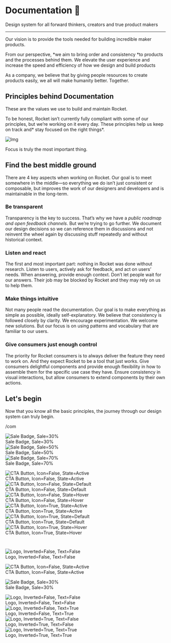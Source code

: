 
# Documentation 🚀

Design system for all forward thinkers, creators and true product makers

---

Our vision is to provide the tools needed for building incredible maker products.

From our perspective, *we aim to bring order and consistency *to products and the processes behind them. We elevate the user experience and increase the speed and efficiency of how we design and build products

As a company, we believe that by giving people resources to create products easily, we all will make humanity better. Together.

## Principles behind Documentation

These are the values we use to build and maintain Rocket.

To be honest, Rocket isn’t currently fully compliant with some of our principles, but we’re working on it every day. These principles help us keep on track and* stay focused on the right things*.

![Img](https://studio-assets.supernova.io/design-systems/14533/9289758a-6300-472a-bbc6-a57098081abf.jpeg)

Focus is truly the most important thing.

## Find the best middle ground

There are 4 key aspects when working on Rocket. Our goal is to meet somewhere in the middle—so everything we do isn’t just consistent or composable, but improves the work of our designers and developers and is maintainable in the long-term.

### Be transparent

Transparency is the key to success. That’s why we have a *public roadmap and open feedback channels*. But we’re trying to go further. We document our design decisions so we can reference them in discussions and not reinvent the wheel again by discussing stuff repeatedly and without historical context.

### Listen and react

The first and most important part: nothing in Rocket was done without research. Listen to users, actively ask for feedback, and act on users’ needs. When answering, provide enough context. Don’t let people wait for our answers. Their job may be blocked by Rocket and they may rely on us to help them.

### Make things intuitive

Not many people read the documentation. Our goal is to make everything as simple as possible, ideally self-explanatory. We believe that consistency is followed closely by clarity. We encourage experimentation. We welcome new solutions. But our focus is on using patterns and vocabulary that are familiar to our users.

### Give consumers just enough control

The priority for Rocket consumers is to always deliver the feature they need to work on. And they expect Rocket to be a tool that just works. Give consumers delightful components and provide enough flexibility in how to assemble them for the specific use case they have. Ensure consistency in visual interactions, but allow consumers to extend components by their own actions.

## Let's begin

Now that you know all the basic principles, the journey through our design system can truly begin.

/com

  
![Sale Badge, Sale=30%](https://studio-assets.supernova.io/design-systems/14533/857bd204-11d4-4634-b42d-ddabc093dae0.png)  
Sale Badge, Sale=30%  
![Sale Badge, Sale=50%](https://studio-assets.supernova.io/design-systems/14533/3b144980-70f2-484d-b2c0-78532c7912c5.png)  
Sale Badge, Sale=50%  
![Sale Badge, Sale=70%](https://studio-assets.supernova.io/design-systems/14533/e8547850-4229-4ab5-902a-ce68b33107bc.png)  
Sale Badge, Sale=70%  


  
![CTA Button, Icon=False, State=Active](https://studio-assets.supernova.io/design-systems/14533/204393ba-b9aa-4048-bb90-37b7b9700d03.png)  
CTA Button, Icon=False, State=Active  
![CTA Button, Icon=False, State=Default](https://studio-assets.supernova.io/design-systems/14533/07dfec94-398f-47bc-aefa-550d02889200.png)  
CTA Button, Icon=False, State=Default  
![CTA Button, Icon=False, State=Hover](https://studio-assets.supernova.io/design-systems/14533/83c1018c-7f6c-4f9d-a3d3-344173031c60.png)  
CTA Button, Icon=False, State=Hover  
![CTA Button, Icon=True, State=Active](https://studio-assets.supernova.io/design-systems/14533/7fef1ece-9cea-451a-bb7c-f02b5bea76d1.png)  
CTA Button, Icon=True, State=Active  
![CTA Button, Icon=True, State=Default](https://studio-assets.supernova.io/design-systems/14533/5c3405d7-b2d9-4f3e-b867-b929459c1c10.png)  
CTA Button, Icon=True, State=Default  
![CTA Button, Icon=True, State=Hover](https://studio-assets.supernova.io/design-systems/14533/db3abbdb-b667-4ac8-b5ba-c4bc66df7fe8.png)  
CTA Button, Icon=True, State=Hover  


```javascript  
  
```

  
![Logo, Inverted=False, Text=False](https://studio-assets.supernova.io/design-systems/14533/79b7e08a-b1e8-4c43-a4fa-c0d4e0505914.png)  
Logo, Inverted=False, Text=False  


  
  


  
![CTA Button, Icon=False, State=Active](https://studio-assets.supernova.io/design-systems/14533/204393ba-b9aa-4048-bb90-37b7b9700d03.png)  
CTA Button, Icon=False, State=Active  


  
![Sale Badge, Sale=30%](https://studio-assets.supernova.io/design-systems/14533/857bd204-11d4-4634-b42d-ddabc093dae0.png)  
Sale Badge, Sale=30%  


  
![Logo, Inverted=False, Text=False](https://studio-assets.supernova.io/design-systems/14533/79b7e08a-b1e8-4c43-a4fa-c0d4e0505914.png)  
Logo, Inverted=False, Text=False  
![Logo, Inverted=False, Text=True](https://studio-assets.supernova.io/design-systems/14533/8f74f3be-249d-46ba-b0af-a75b206a68fb.png)  
Logo, Inverted=False, Text=True  
![Logo, Inverted=True, Text=False](https://studio-assets.supernova.io/design-systems/14533/2242245a-623e-4d84-aa5e-c36f86b7f29d.png)  
Logo, Inverted=True, Text=False  
![Logo, Inverted=True, Text=True](https://studio-assets.supernova.io/design-systems/14533/2cc9f81d-2432-4d6a-b1bc-f2ed78342454.png)  
Logo, Inverted=True, Text=True  
